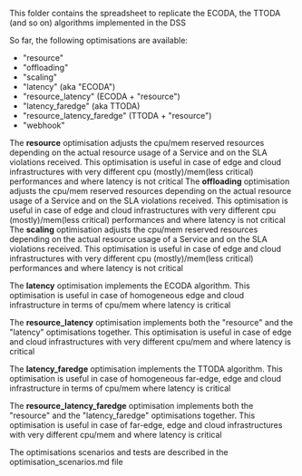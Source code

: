 This folder contains the spreadsheet to replicate the ECODA, the TTODA (and so on) algorithms implemented in the DSS

So far, the following optimisations are available:
- "resource"
- "offloading"
- "scaling"
- "latency" (aka "ECODA")
- "resource_latency" (ECODA + "resource")
- "latency_faredge" (aka TTODA)
- "resource_latency_faredge" (TTODA + "resource")
- "webhook"

The **resource** optimisation adjusts the cpu/mem reserved resources depending on the actual resource usage of a Service and on the SLA violations received. This optimisation is useful in case of edge and cloud infrastructures with very different cpu (mostly)/mem(less critical) performances and where latency is not critical
The **offloading** optimisation adjusts the cpu/mem reserved resources depending on the actual resource usage of a Service and on the SLA violations received. This optimisation is useful in case of edge and cloud infrastructures with very different cpu (mostly)/mem(less critical) performances and where latency is not critical
The **scaling** optimisation adjusts the cpu/mem reserved resources depending on the actual resource usage of a Service and on the SLA violations received. This optimisation is useful in case of edge and cloud infrastructures with very different cpu (mostly)/mem(less critical) performances and where latency is not critical

The **latency** optimisation implements the ECODA algorithm. This optimisation is useful in case of homogeneous edge and cloud infrastructure in terms of cpu/mem where latency is critical

The **resource_latency** optimisation implements both the "resource" and the "latency" optimisations together. This optimisation is useful in case of edge and cloud infrastructures with very different cpu/mem and where latency is critical

The **latency_faredge** optimisation implements the TTODA algorithm. This optimisation is useful in case of homogeneous far-edge, edge and cloud infrastructure in terms of cpu/mem where latency is critical

The **resource_latency_faredge** optimisation implements both the "resource" and the "latency_faredge" optimisations together. This optimisation is useful in case of far-edge, edge and cloud infrastructures with very different cpu/mem and where latency is critical

The optimisations scenarios and tests are described in the optimisation_scenarios.md file


